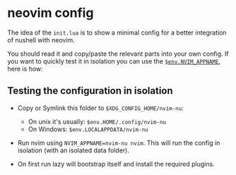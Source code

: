 # neovim config

The idea of the `init.lua` is to show a minimal config for a better integration of nushell with neovim.

You should read it and copy/paste the relevant parts into your own config. 
If you want to quickly test it in isolation you can use the [`$env.NVIM_APPNAME`](https://neovim.io/doc/user/starting.html#%24NVIM_APPNAME), here is how:

## Testing the configuration in isolation

- Copy or Symlink this folder to `$XDG_CONFIG_HOME/nvim-nu`:
  - On unix it's usually: `$env.HOME/.config/nvim-nu`
  - On Windows: `$env.LOCALAPPDATA/nvim-nu`

- Run nvim using `NVIM_APPNAME=nvim-nu nvim`. This will run the config in isolation (with an isolated data folder).
- On first run lazy will bootstrap itself and install the required plugins.

